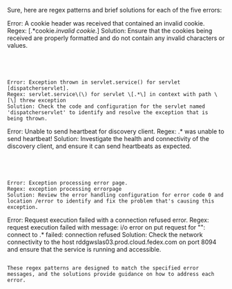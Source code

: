 Sure, here are regex patterns and brief solutions for each of the five errors:




Error: A cookie header was received that contained an invalid cookie.
Regex: \[.*cookie.*invalid cookie.*\]
Solution: Ensure that the cookies being received are properly formatted and do not contain any invalid characters or values.
```




Error: Exception thrown in servlet.service() for servlet [dispatcherservlet].
Regex: servlet.service\(\) for servlet \[.*\] in context with path \[\] threw exception
Solution: Check the code and configuration for the servlet named 'dispatcherservlet' to identify and resolve the exception that is being thrown.
```




Error: Unable to send heartbeat for discovery client.
Regex: .* was unable to send heartbeat!
Solution: Investigate the health and connectivity of the discovery client, and ensure it can send heartbeats as expected.
```




Error: Exception processing error page.
Regex: exception processing errorpage
Solution: Review the error handling configuration for error code 0 and location /error to identify and fix the problem that's causing this exception.
```




Error: Request execution failed with a connection refused error.
Regex: request execution failed with message: i/o error on put request for "": connect to .* failed: connection refused
Solution: Check the network connectivity to the host rddgwslas03.prod.cloud.fedex.com on port 8094 and ensure that the service is running and accessible.
```

These regex patterns are designed to match the specified error messages, and the solutions provide guidance on how to address each error.